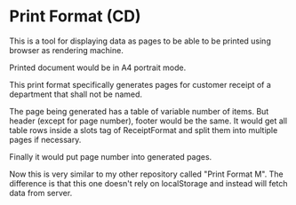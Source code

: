 <h1>Print Format (CD)</h1>
<p>This is a tool for displaying data as pages to be able to be printed using browser as rendering machine.</p>
<p>Printed document would be in A4 portrait mode.</p>
<p>This print format specifically generates pages for customer receipt of a department that shall not be named.</p>
<p>The page being generated has a table of variable number of items. But header (except for page number), footer would be the same. It would get all table rows inside a slots tag of ReceiptFormat and split them into multiple pages if necessary.</p>
<p>Finally it would put page number into generated pages.</p>
<p>Now this is very similar to my other repository called "Print Format M". The difference is that this one doesn't rely on localStorage and instead will fetch data from server.</p>
